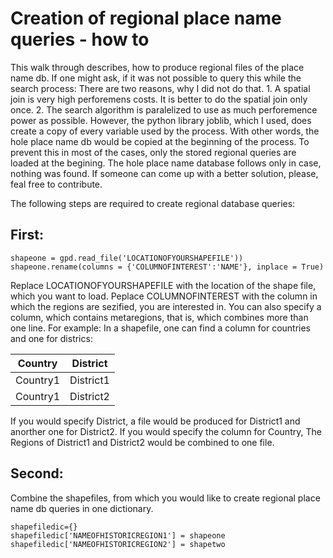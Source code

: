 
# Creation of regional place name queries - how to

This walk through describes, how to produce regional files of the place name db. If one might ask, if it was not possible to query this while the search process: There are two reasons, why I did not do that. 1. A spatial join is very high perforemens costs. It is better to do the spatial join only once. 2. The search algorithm is paralelized to use as much perforemence power as possible. However, the python library joblib, which I used, does create a copy of every variable used by the process. With other words, the hole place name db would be copied at the beginning of the process. To prevent this in most of the cases, only the stored regional queries are loaded at the begining. The hole place name database follows only in case, nothing was found. If someone can come up with a better solution, please, feal free to contribute.

The following steps are required to create regional database queries:

## First:

```
shapeone = gpd.read_file('LOCATIONOFYOURSHAPEFILE'))
shapeone.rename(columns = {'COLUMNOFINTEREST':'NAME'}, inplace = True)
```
Replace LOCATIONOFYOURSHAPEFILE with the location of the shape file, which you want to load.
Peplace COLUMNOFINTEREST with the column in which the regions are sezified, you are interested in. You can also specify a column, which contains metaregions, that is, which combines more than one line. For example:
In a shapefile, one can find a column for countries and one for districs:

| Country | District |
| --- | --- |
| Country1 | District1 |
| Country1 | District2 |

If you would specify District, a file would be produced for District1 and anorther one for District2. If you would specify the column for Country, The Regions of District1 and District2 would be combined to one file. 

## Second:

Combine the shapefiles, from which you would like to create regional place name db queries in one dictionary.

```
shapefiledic={}
shapefiledic['NAMEOFHISTORICREGION1'] = shapeone
shapefiledic['NAMEOFHISTORICREGION2'] = shapetwo
```
